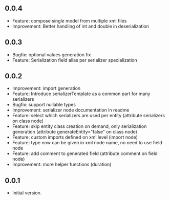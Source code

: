 ## 0.0.4

- Feature: compose single model from multiple xml files
- Improvement: Better handling of int and double in deserialization

## 0.0.3

- Bugfix: optional values generation fix
- Feature: Serialization field alias per serializer specialization

## 0.0.2

- Improvement: import generation
- Feature: Introduce serializerTemplate as a common part for many serializers
- Bugfix: support nullable types
- Improvement: serializer node documentation in readme
- Feature: select which serializers are used per entity (attribute serializers on class node)
- Feature: skip entity class creation on demand, only serialization generation (attribute generateEntity="false" on class node)
- Feature: custom imports defined on xml level (import node)
- Feature: type now can be given in xml node name, no need to use field node
- Feature: add comment to generated field (attribute comment on field node)
- Improvement: more helper functions (duration)

## 0.0.1

- Initial version.
